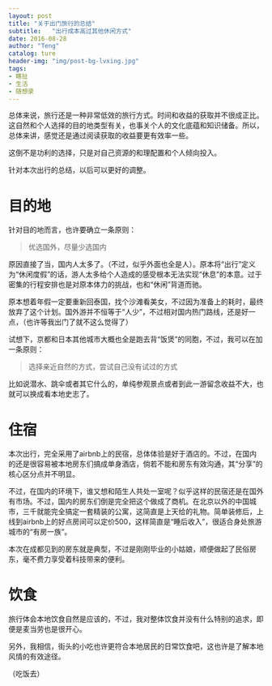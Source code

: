 ```yaml
---
layout: post
title: "关于出门旅行的总结"
subtitle:   "出行成本高过其他休闲方式"
date: 2016-08-28
author: "Teng"
catalog: ture
header-img: "img/post-bg-lvxing.jpg"
tags:
- 瞎扯
- 生活
- 随想录
---
```


总体来说，旅行还是一种非常低效的旅行方式。时间和收益的获取并不很成正比。这自然和个人选择的目的地类型有关，也事关个人的文化底蕴和知识储备。所以，总体来讲，感觉还是通过阅读获取的收益要更有效率一些。

这倒不是功利的选择，只是对自己资源的和理配置和个人倾向投入。

针对本次出行的总结，以后可以更好的调整。

# 目的地

针对目的地而言，也许要确立一条原则：
> 优选国外，尽量少选国内

原因直接了当，国内人太多了。（不过，似乎外面也全是人）。原本将“出行”定义为“休闲度假”的话，游人太多给个人造成的感受根本无法实现“休息”的本意。过于密集的行程安排也是对原本体力的挑战，也和“休闲”背道而驰。

原本想着年假一定要重新回泰国，找个沙滩看美女，不过因为准备上的耗时，最终放弃了这个计划。国外游并不恒等于“人少”，不过相对国内热门路线，还是好一点，（也许等我出门了就不这么觉得了）

试想下，京都和日本其他城市大概也全是跑去背“饭煲”的同胞，不过，我可以在加一条原则：
> 选择亲近自然的方式，尝试自己没有试过的方式

比如说潜水、跳伞或者其它什么的，单纯参观景点或者到此一游留念收益不大，也就可以换成看本地史志了。

# 住宿

本次出行，完全采用了airbnb上的民宿，总体体验是好于酒店的。不过，在国内的还是很容易被本地房东们搞成单身酒店，倘若不能和房东有效沟通，其“分享”的核心区分点并不明显。

不过，在国内的环境下，谁又想和陌生人共处一室呢？似乎这样的民宿还是在国外有市场。不过，国内的房东们倒是完全把这个做成了商机。在北京以外的中国城市，三千就能完全搞定一套精装的公寓，这简直是上天给的礼物。简单装修后，上线到airbnb上的好点房间可以定价500，这样简直是“睡后收入”，很适合身处旅游城市的“有房一族”。

本次在成都见到的房东就是典型，不过是刚刚毕业的小姑娘，顺便做起了民俗房东，毫不费力享受着科技带来的便利。

# 饮食

旅行体会本地饮食自然是应该的，不过，我对整体饮食并没有什么特别的追求，即便是麦当劳也是很开心。

另外，我相信，街头的小吃也许更符合本地居民的日常饮食吧，这也许是了解本地风情的有效途径。

（吃饭去）

